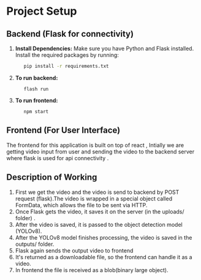 # Project Setup

## Backend (Flask for connectivity)

1. **Install Dependencies:**
   Make sure you have Python and Flask installed. Install the required packages by running:

   ```bash
      pip install -r requirements.txt
2. **To run backend:** 
   ```
      flash run
3. **To run frontend:**
   ```
      npm start
## Frontend (For User Interface)
   The frontend for this application is built on top of react , Intially we are getting video input from user and sending the video to the backend server where flask is used for api connectivity .

## Description of Working
  1. First we get the video and the video is send to backend by POST request (flask).The video is wrapped in a special object called FormData, which allows the file to be sent via HTTP.
  2. Once Flask gets the video, it saves it on the server (in the uploads/ folder) .
  3. After the video is saved, it is passed to the object detection model (YOLOv8).
  4. After the YOLOv8 model finishes processing, the video is saved in the outputs/ folder.
  5. Flask again sends the output video to frontend
  6. It's returned as a downloadable file, so the frontend can handle it as a video.
  7. In frontend the file is received as a blob(binary large object).
   
